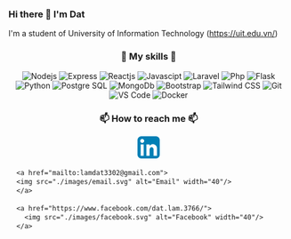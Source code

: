 ### Hi there 👋 I'm Dat

I'm a student of University of Information Technology (<a href="https://uit.edu.vn">https://uit.edu.vn/</a>)

### <p align="center">:muscle: My skills :muscle:</p>

<p align="center">
  <img src="https://img.shields.io/badge/Nodejs-grey?logo=node.js" alt="Nodejs" height="40"/>
  <img src="https://img.shields.io/badge/Express-grey?logo=express" alt="Express" height="40"/>
  <img src="https://img.shields.io/badge/Reactjs-grey?logo=react" alt="Reactjs" height="40"/>
  <img src="https://img.shields.io/badge/Javascipt-grey?logo=javascript" alt="Javascipt" height="40"/>
  <img src="https://img.shields.io/badge/Laravel-grey?logo=laravel" alt="Laravel" height="40"/>
  <img src="https://img.shields.io/badge/Php-grey?logo=php" alt="Php" height="40"/>
  <img src="https://img.shields.io/badge/Flask-grey?logo=flask" alt="Flask" height="40"/>
  <img src="https://img.shields.io/badge/Python-grey?logo=python" alt="Python" height="40"/>
  <img src="https://img.shields.io/badge/PostgesSQL-grey?logo=postgresql" alt="Postgre SQL" height="40"/>
  <img src="https://img.shields.io/badge/MongoDb-grey?logo=mongodb" alt="MongoDb" height="40"/>
  <img src="https://img.shields.io/badge/Boostrap-grey?logo=bootstrap" alt="Bootstrap"/>
  <img src="https://img.shields.io/badge/Tailwind%20CSS-grey?logo=tailwindcss" alt="Tailwind CSS" height="40"/>
  <img src="https://img.shields.io/badge/Git-grey?logo=git" alt="Git" height="40"/>
  <img src="https://img.shields.io/badge/VS%20Code-grey?logo=visual-studio-code&logoColor=007ACC" alt="VS Code" height="40"/>
  <img src="https://img.shields.io/badge/Docker-grey?logo=docker" alt="Docker" height="40"/>
</p>

### <p align="center">📫 How to reach me 📫</p>

<p align="center">
      <a href="https://www.linkedin.com/in/lam-quoc-dat/">
        <img src="./images/linkedin.svg" alt="Linkedin" width="40"/>
      </a>

      <a href="mailto:lamdat3302@gmail.com">
      <img src="./images/email.svg" alt="Email" width="40"/>
      </a>

      <a href="https://www.facebook.com/dat.lam.3766/">
        <img src="./images/facebook.svg" alt="Facebook" width="40"/>
      </a>
</p>


<!--
**lamquocdat/lamquocdat** is a ✨ _special_ ✨ repository because its `README.md` (this file) appears on your GitHub profile.

Here are some ideas to get you started:

- 🔭 I’m currently working on ...
- 🌱 I’m currently learning ...
- 👯 I’m looking to collaborate on ...
- 🤔 I’m looking for help with ...
- 💬 Ask me about ...
- 📫 How to reach me: ...
- 😄 Pronouns: ...
- ⚡ Fun fact: ...
-->
